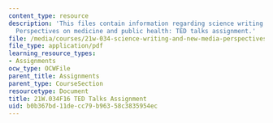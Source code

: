 ```yaml
---
content_type: resource
description: 'This files contain information regarding science writing and new media:
  Perspectives on medicine and public health: TED talks assignment.'
file: /media/courses/21w-034-science-writing-and-new-media-perspectives-on-medicine-and-public-health-fall-2016/b0b367bd11decc79b96358c3835954ec_MIT21W_034F16_TalkAsign.pdf
file_type: application/pdf
learning_resource_types:
- Assignments
ocw_type: OCWFile
parent_title: Assignments
parent_type: CourseSection
resourcetype: Document
title: 21W.034F16 TED Talks Assignment
uid: b0b367bd-11de-cc79-b963-58c3835954ec
---
```

